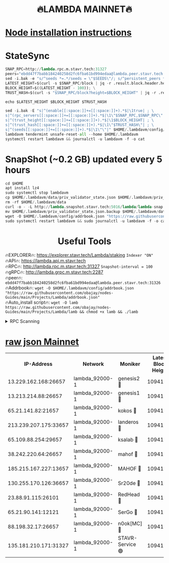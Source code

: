 <h1 align="center"> 🔥LAMBDA MAINNET🔥</h1>


[Node installation instructions](https://github.com/obajay/nodes-Guides/tree/main/Projects/Lambda)
=


# StateSync
```python
SNAP_RPC=http://lambda.rpc.m.stavr.tech:31327
peers="ebdd47f7babb184240258d2fc6fba61bd994edaa@lambda.peer.stavr.tech:31326" 
sed -i.bak -e "s/^seeds *=.*/seeds = \"$SEEDS\"/; s/^persistent_peers *=.*/persistent_peers = \"$PEERS\"/" $HOME/.lambdavm/config/config.toml
LATEST_HEIGHT=$(curl -s $SNAP_RPC/block | jq -r .result.block.header.height); \
BLOCK_HEIGHT=$((LATEST_HEIGHT - 100)); \
TRUST_HASH=$(curl -s "$SNAP_RPC/block?height=$BLOCK_HEIGHT" | jq -r .result.block_id.hash)

echo $LATEST_HEIGHT $BLOCK_HEIGHT $TRUST_HASH

sed -i.bak -E "s|^(enable[[:space:]]+=[[:space:]]+).*$|\1true| ; \
s|^(rpc_servers[[:space:]]+=[[:space:]]+).*$|\1\"$SNAP_RPC,$SNAP_RPC\"| ; \
s|^(trust_height[[:space:]]+=[[:space:]]+).*$|\1$BLOCK_HEIGHT| ; \
s|^(trust_hash[[:space:]]+=[[:space:]]+).*$|\1\"$TRUST_HASH\"| ; \
s|^(seeds[[:space:]]+=[[:space:]]+).*$|\1\"\"|" $HOME/.lambdavm/config/config.toml
lambdavm tendermint unsafe-reset-all --home $HOME/.lambdavm
systemctl restart lambdavm && journalctl -u lambdavm -f -o cat

```
# SnapShot (~0.2 GB) updated every 5 hours
```python
cd $HOME
apt install lz4
sudo systemctl stop lambdavm
cp $HOME/.lambdavm/data/priv_validator_state.json $HOME/.lambdavm/priv_validator_state.json.backup
rm -rf $HOME/.lambdavm/data
curl -o - -L http://lambda.snapshot.stavr.tech:5016/lambda/lambda-snap.tar.lz4 | lz4 -c -d - | tar -x -C $HOME/.lambdavm --strip-components 2
mv $HOME/.lambdavm/priv_validator_state.json.backup $HOME/.lambdavm/data/priv_validator_state.json
wget -O $HOME/.lambdavm/config/addrbook.json "https://raw.githubusercontent.com/obajay/nodes-Guides/main/Projects/Lambda/addrbook.json"
sudo systemctl restart lambdavm && sudo journalctl -u lambdavm -f -o cat
```
 <h1 align="center"> Useful Tools</h1>

🔥EXPLORER🔥:      https://explorer.stavr.tech/Lambda/staking	        `Indexer "ON"` \
🔥API🔥: 			 		 https://lambda.api.m.stavr.tech \
🔥RPC🔥:           http://lambda.rpc.m.stavr.tech:31327	              `Snapshot-interval = 100` \
🔥gRPC🔥:          http://lambda.grpc.m.stavr.tech:2287 \
🔥peer🔥:					 `ebdd47f7babb184240258d2fc6fba61bd994edaa@lambda.peer.stavr.tech:31326` \
🔥Addrbook🔥:    ```wget -O $HOME/.lambdavm/config/addrbook.json "https://raw.githubusercontent.com/obajay/nodes-Guides/main/Projects/Lambda/addrbook.json"``` \
🔥Auto_install script🔥: ```wget -O lamb https://raw.githubusercontent.com/obajay/nodes-Guides/main/Projects/Lambda/lamb && chmod +x lamb && ./lamb```


<details>
<summary>RPC Scanning</summary>

<h2 align="center"> We scan nodes in real time every 4 hours. And we provide the final result of RPC endpoints.
We cannot influence the operation of these nodes in any way. </h2>


```python
If Voting Power is higher than 0 --> then the Node is a validator of the network and may be subject to attack and be a potential threat to the chain.
```
```python
We marked such validators with a red symbol
```

</details>

[raw json Mainnet](https://rpc-check.lambm.stavr.tech/lambm/rpc-lambm-result.json)
=


<table><tr><th>IP-Address</th><th>Network</th><th>Moniker</th><th>Latest Block Height</th><th>Earliest Block Height</th><th>Catching Up</th><th>Tx Index</th><th>Voting Power</th><th>Scan Time</th></tr><tr><td>13.229.162.168:26657</td><td>lambda_92000-1</td><td>genesis2 🔴</td><td>10941950</td><td>1</td><td>False</td><td>on</td><td>16647390</td><td>2024-01-04T18:02:10.629420994UTC</td></tr><tr><td>13.213.214.88:26657</td><td>lambda_92000-1</td><td>genesis1 🔴</td><td>10941951</td><td>1</td><td>False</td><td>on</td><td>107835</td><td>2024-01-04T18:02:15.634625697UTC</td></tr><tr><td>65.21.141.82:21657</td><td>lambda_92000-1</td><td>kokos 🔴</td><td>10941951</td><td>7716001</td><td>False</td><td>off</td><td>546765</td><td>2024-01-04T18:02:18.029280355UTC</td></tr><tr><td>213.239.207.175:33657</td><td>lambda_92000-1</td><td>landeros 🔴</td><td>10941949</td><td>8136001</td><td>False</td><td>off</td><td>1251876</td><td>2024-01-04T18:02:04.606107633UTC</td></tr><tr><td>65.109.88.254:29657</td><td>lambda_92000-1</td><td>ksalab 🔴</td><td>10941951</td><td>8715001</td><td>False</td><td>on</td><td>505310</td><td>2024-01-04T18:02:20.786778570UTC</td></tr><tr><td>38.242.220.64:26657</td><td>lambda_92000-1</td><td>mahof 🔴</td><td>10941947</td><td>10131001</td><td>False</td><td>off</td><td>770350</td><td>2024-01-04T18:01:57.849184240UTC</td></tr><tr><td>185.215.167.227:13657</td><td>lambda_92000-1</td><td>MAHOF 🔴</td><td>10941951</td><td>10134001</td><td>False</td><td>on</td><td>2051510</td><td>2024-01-04T18:02:14.326177915UTC</td></tr><tr><td>130.255.170.126:36657</td><td>lambda_92000-1</td><td>Sr20de 🔴</td><td>10941950</td><td>10715001</td><td>False</td><td>off</td><td>674168</td><td>2024-01-04T18:02:05.300637572UTC</td></tr><tr><td>23.88.91.115:26101</td><td>lambda_92000-1</td><td>RedHead 🔴</td><td>10941949</td><td>10841949</td><td>False</td><td>off</td><td>553202</td><td>2024-01-04T18:02:04.852664646UTC</td></tr><tr><td>65.21.90.141:12121</td><td>lambda_92000-1</td><td>SerGo 🔴</td><td>10941951</td><td>10841951</td><td>False</td><td>off</td><td>10591794</td><td>2024-01-04T18:02:21.148030523UTC</td></tr><tr><td>88.198.32.17:26657</td><td>lambda_92000-1</td><td>n0ok[MC] 🔴</td><td>10941952</td><td>10841952</td><td>False</td><td>off</td><td>1578630</td><td>2024-01-04T18:02:24.203827894UTC</td></tr><tr><td>135.181.210.171:31327</td><td>lambda_92000-1</td><td>STAVR-Service 🟢</td><td>10941951</td><td>10941501</td><td>False</td><td>on</td><td>0</td><td>2024-01-04T18:02:20.425714841UTC</td></tr></table>
